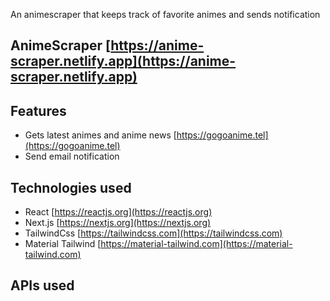 An animescraper that keeps track of favorite animes and sends notification

## AnimeScraper [https://anime-scraper.netlify.app](https://anime-scraper.netlify.app)

## Features

- Gets latest animes and anime news [https://gogoanime.tel](https://gogoanime.tel)
- Send email notification

## Technologies used

- React [https://reactjs.org](https://reactjs.org)
- Next.js [https://nextjs.org](https://nextjs.org)
- TailwindCss [https://tailwindcss.com](https://tailwindcss.com)
- Material Tailwind [https://material-tailwind.com](https://material-tailwind.com)

## APIs used
